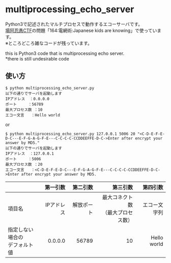 # multiprocessing_echo_server
Python3で記述されたマルチプロセスで動作するエコーサーバです。  
[場阿忍愚CTF](https://burningctf.yamatosecurity.com/score/puzzle)の問題「164:電網術:Japanese kids are knowing」で使っています。  
※ところどころ雑なコードが残っています。  

this is Python3 code that is multiprocessing echo server.  
*there is still undesirable code  
  
## 使い方 
```
$ python multiprocessing_echo_server.py
以下の通りでサーバを起動します
IPアドレス	：0.0.0.0
ポート		：56789
最大プロセス数	：10
エコー文言	：Hello world
```
or  
```
$ python multiprocessing_echo_server.py 127.0.0.1 5006 20 "<C-D-E-F-E-D-C---E-F-G-A-G-F-E---C-C-C-C-CCDDEEFFE-D-C->Enter after encrypt your answer by MD5."
以下の通りでサーバを起動します
IPアドレス	：127.0.0.1
ポート		：5006
最大プロセス数	：20
エコー文言	：<C-D-E-F-E-D-C---E-F-G-A-G-F-E---C-C-C-C-CCDDEEFFE-D-C->Enter after encrypt your answer by MD5.
```

||第一引数|第二引数|第三引数|第四引数|  
|---|---:|---:|---:|---:|
|項目名|IPアドレス|解放ポート|最大コネクト数<br>（最大プロセス数）|エコー文字列|
|指定しない場合の<br>デフォルト値|0.0.0.0|56789|10|Hello world|